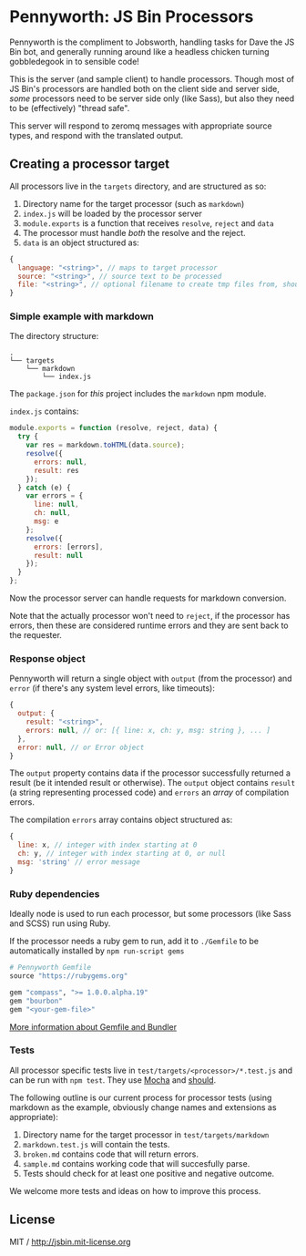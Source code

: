 # Pennyworth: JS Bin Processors

Pennyworth is the compliment to Jobsworth, handling tasks for Dave the JS Bin bot, and generally running around like a headless chicken turning gobbledegook in to sensible code!

This is the server (and sample client) to handle processors. Though most of JS Bin's processors are handled both on the client side and server side, *some* processors need to be server side only (like Sass), but also they need to be (effectively) "thread safe".

This server will respond to zeromq messages with appropriate source types, and respond with the translated output.

## Creating a processor target

All processors live in the `targets` directory, and are structured as so:

1. Directory name for the target processor (such as `markdown`)
2. `index.js` will be loaded by the processor server
3. `module.exports` is a function that receives `resolve`, `reject` and `data`
4. The processor must handle *both* the resolve and the reject.
5. `data` is an object structured as:

```js
{
  language: "<string>", // maps to target processor
  source: "<string>", // source text to be processed
  file: "<string>", // optional filename to create tmp files from, should be unique
}
```

### Simple example with markdown

The directory structure:

```text
.
└── targets
    └── markdown
        └── index.js
```

The `package.json` for *this* project includes the `markdown` npm module.

`index.js` contains:

```js
module.exports = function (resolve, reject, data) {
  try {
    var res = markdown.toHTML(data.source);
    resolve({
      errors: null,
      result: res
    });
  } catch (e) {
    var errors = {
      line: null,
      ch: null,
      msg: e
    };
    resolve({
      errors: [errors],
      result: null
    });
  }
};
```

Now the processor server can handle requests for markdown conversion.

Note that the actually processor won't need to `reject`, if the processor has errors, then these are considered runtime errors and they are sent back to the requester.

### Response object

Pennyworth will return a single object with `output` (from the processor) and `error` (if there's any system level errors, like timeouts):

```js
{
  output: {
    result: "<string>",
    errors: null, // or: [{ line: x, ch: y, msg: string }, ... ]
  },
  error: null, // or Error object
}
```

The `output` property contains data if the processor successfully returned a result (be it intended result or otherwise). The `output` object contains `result` (a string representing processed code) and `errors` an *array* of compilation errors.

The compilation `errors` array contains object structured as:

```js
{
  line: x, // integer with index starting at 0
  ch: y, // integer with index starting at 0, or null
  msg: 'string' // error message
}
```

### Ruby dependencies

Ideally node is used to run each processor, but some processors (like Sass and SCSS) run using Ruby.

If the processor needs a ruby gem to run, add it to `./Gemfile` to be automatically installed by `npm run-script gems`

```ruby
# Pennyworth Gemfile
source "https://rubygems.org"

gem "compass", ">= 1.0.0.alpha.19"
gem "bourbon"
gem "<your-gem-file>"
```

[More information about Gemfile and Bundler](http://bundler.io/v1.3/gemfile.html)

### Tests

All processor specific tests live in `test/targets/<processor>/*.test.js` and can be run with `npm test`. They use [Mocha](http://visionmedia.github.io/mocha/) and [should](https://github.com/visionmedia/should.js/).

The following outline is our current process for processor tests (using markdown as the example, obviously change names and extensions as appropriate):

1. Directory name for the target processor in `test/targets/markdown`
2. `markdown.test.js` will contain the tests.
3. `broken.md` contains code that will return errors.
4. `sample.md` contains working code that will succesfully parse.
5. Tests should check for at least one positive and negative outcome.

We welcome more tests and ideas on how to improve this process.

## License

MIT / http://jsbin.mit-license.org



